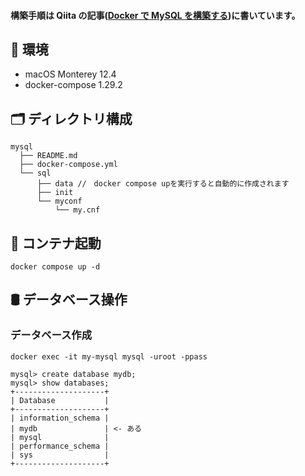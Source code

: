#### 構築手順は Qiita の記事([Docker で MySQL を構築する](https://qiita.com/hinaqiita/items/2e70ffad727a511210a7))に書いています。

## 🌱 環境

- macOS Monterey 12.4
- docker-compose 1.29.2

## 🗂 ディレクトリ構成

```
mysql
  ├── README.md
  ├── docker-compose.yml
  └── sql
      ├── data //　docker compose upを実行すると自動的に作成されます
      ├── init
      └── myconf
          └── my.cnf
```

## 🐳 コンテナ起動

```
docker compose up -d
```

## 🛢 データベース操作

### データベース作成

```
docker exec -it my-mysql mysql -uroot -ppass

mysql> create database mydb;
mysql> show databases;
+--------------------+
| Database           |
+--------------------+
| information_schema |
| mydb               | <- ある
| mysql              |
| performance_schema |
| sys                |
+--------------------+
```
